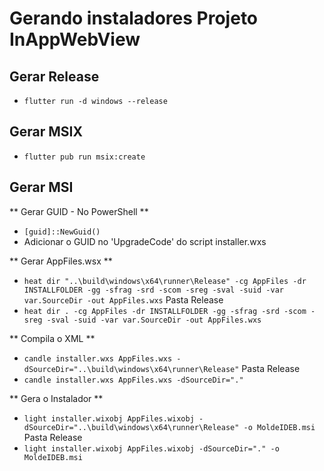 # Gerando instaladores Projeto InAppWebView

## Gerar Release
- ```flutter run -d windows --release```


## Gerar MSIX
- ```flutter pub run msix:create```


## Gerar MSI
** Gerar GUID - No PowerShell **
- ```[guid]::NewGuid()```
- Adicionar o GUID no 'UpgradeCode' do script installer.wxs

** Gerar AppFiles.wsx **
- ```heat dir "..\build\windows\x64\runner\Release" -cg AppFiles -dr INSTALLFOLDER -gg -sfrag -srd -scom -sreg -sval -suid -var var.SourceDir -out AppFiles.wxs```
Pasta Release
- ```heat dir . -cg AppFiles -dr INSTALLFOLDER -gg -sfrag -srd -scom -sreg -sval -suid -var var.SourceDir -out AppFiles.wxs```

** Compila o XML **
- ```candle installer.wxs AppFiles.wxs -dSourceDir="..\build\windows\x64\runner\Release"```
Pasta Release
- ```candle installer.wxs AppFiles.wxs -dSourceDir="."```

** Gera o Instalador **
- ```light installer.wixobj AppFiles.wixobj -dSourceDir="..\build\windows\x64\runner\Release" -o MoldeIDEB.msi```
Pasta Release
- ```light installer.wixobj AppFiles.wixobj -dSourceDir="." -o MoldeIDEB.msi```

